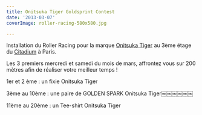 ```yaml
---
title: Onitsuka Tiger Goldsprint Contest
date: '2013-03-07'
coverImage: roller-racing-580x580.jpg

---
```

Installation du Roller Racing pour la marque [Onitsuka Tiger](http://www.facebook.com/onitsukatiger?group_id=0) au 3ème étage du [Citadium](http://www.facebook.com/citadium?group_id=0) à Paris.

Les 3 premiers mercredi et samedi du mois de mars, affrontez vous sur 200 mètres afin de réaliser votre meilleur temps !

1er et 2 ème : un fixie Onitsuka Tiger 

3ème au 10ème : une paire de GOLDEN SPARK Onitsuka Tiger￼￼￼￼￼￼

11ème au 20ème : un Tee-shirt Onitsuka Tiger